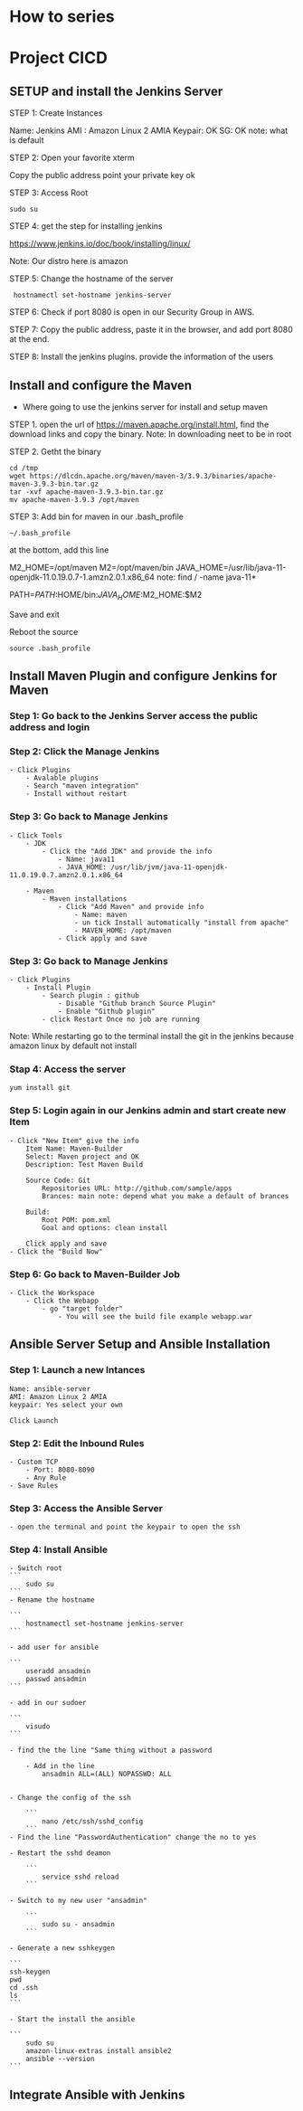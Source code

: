 # How to series
# Project CICD

## SETUP and install the Jenkins Server

STEP 1: Create Instances 

Name: Jenkins
AMI : Amazon Linux 2 AMIA
Keypair: OK
SG: OK note: what is default


STEP 2: Open your favorite xterm

Copy the  public address
point your private key
ok

STEP 3: Access Root
```
sudo su
```
 

STEP 4: get the step for installing jenkins

https://www.jenkins.io/doc/book/installing/linux/

Note: Our distro here is amazon 

STEP 5: Change the hostname of the server

```
 hostnamectl set-hostname jenkins-server
```

STEP 6: Check if port 8080 is open in our Security Group in AWS.

STEP 7: Copy the public address, paste it in the browser, and add port 8080 at the end.

STEP 8: Install the jenkins plugins. provide the information of the users



## Install and configure the Maven

*  Where going to use the jenkins server for install and setup maven

STEP 1. open the url of https://maven.apache.org/install.html, find the download links and copy the binary. Note: In downloading neet to be in root

STEP 2. Getht the binary

```
cd /tmp
wget https://dlcdn.apache.org/maven/maven-3/3.9.3/binaries/apache-maven-3.9.3-bin.tar.gz
tar -xvf apache-maven-3.9.3-bin.tar.gz
mv apache-maven-3.9.3 /opt/maven
```

STEP 3: Add bin for maven in our .bash_profile 

```
~/.bash_profile
```

at the bottom, add this line

M2_HOME=/opt/maven
M2=/opt/maven/bin
JAVA_HOME=/usr/lib/java-11-openjdk-11.0.19.0.7-1.amzn2.0.1.x86_64  note: find / -name java-11*

PATH=$PATH:$HOME/bin:$JAVA_HOME:$M2_HOME:$M2

Save and exit

Reboot the source

```
source .bash_profile
```

## Install Maven Plugin and configure Jenkins for Maven

### Step 1: Go back to the Jenkins Server access the public address and login

### Step 2: Click the Manage Jenkins

    - Click Plugins
        - Avalable plugins
        - Search "maven integration"
        - Install without restart

### Step 3: Go back to Manage Jenkins

    - Click Tools
        - JDK 
            - Click the "Add JDK" and provide the info
                - Name: java11
                - JAVA_HOME: /usr/lib/jvm/java-11-openjdk-11.0.19.0.7.amzn2.0.1.x86_64

        - Maven
            - Maven installations
                - Click "Add Maven" and provide info
                    - Name: maven
                    - un tick Install automatically "install from apache"
                    - MAVEN_HOME: /opt/maven
                - Click apply and save    
### Step 3: Go back to Manage Jenkins

    - Click Plugins
        - Install Plugin
            - Search plugin : github
                - Disable "Github branch Source Plugin"
                - Enable "Github plugin"
            - click Restart Once no job are running

Note: While restarting go to the terminal install the git in the jenkins because amazon linux by default not install

### Stap 4: Access the server

```
yum install git
```

### Step 5: Login again in our Jenkins admin and start create new Item

    - Click "New Item" give the info
        Item Name: Maven-Builder
        Select: Maven project and OK
        Description: Test Maven Build

        Source Code: Git
            Repositories URL: http://github.com/sample/apps
            Brances: main note: depend what you make a default of brances

        Build:
            Root POM: pom.xml
            Goal and options: clean install

        Click apply and save
    - Click the "Build Now"

### Step 6: Go back to Maven-Builder Job

    - Click the Workspace
        - Click the Webapp 
            - go "target folder"
                - You will see the build file example webapp.war


## Ansible Server Setup and  Ansible Installation

### Step 1: Launch a new Intances 

    Name: ansible-server
    AMI: Amazon Linux 2 AMIA
    keypair: Yes select your own

    Click Launch

### Step 2: Edit the Inbound Rules
    
    - Custom TCP
        - Port: 8080-8090
        - Any Rule
    - Save Rules

### Step 3: Access the Ansible Server

    - open the terminal and point the keypair to open the ssh


### Step 4: Install Ansible

    - Switch root
    ```
        sudo su
    ```
    - Rename the hostname

    ```
        hostnamectl set-hostname jenkins-server
    ```

    - add user for ansible

    ```
        useradd ansadmin
        passwd ansadmin
    ```

    - add in our sudoer

    ```
        visudo
    ```

    - find the the line "Same thing without a password

        - Add in the line
            ansadmin ALL=(ALL) NOPASSWD: ALL


    - Change the config of the ssh

        ```
            nano /etc/ssh/sshd_config
        ```
    - Find the line "PasswordAuthentication" change the no to yes

    - Restart the sshd deamon

        ```
            service sshd reload
        ```     

    - Switch to my new user "ansadmin"

        ```
            sudo su - ansadmin
        ```

    - Generate a new sshkeygen

    ```
    ssh-keygen
    pwd
    cd .ssh
    ls
    ```

    - Start the install the ansible

    ```
        sudo su
        amazon-linux-extras install ansible2
        ansible --version
    ```

## Integrate Ansible with Jenkins
